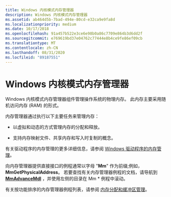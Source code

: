 ```yaml
---
title: Windows 内核模式内存管理器
description: Windows 内核模式内存管理器
ms.assetid: ab464d5b-7bad-494e-80cd-e32ca9e9fa8d
ms.localizationpriority: medium
ms.date: 10/17/2018
ms.openlocfilehash: 91a457b522e3ce6e98b0a86c7709e864b3d6dd2f
ms.sourcegitcommit: e769619bd37e04762c77444e8b4ce9fe86ef09cb
ms.translationtype: MT
ms.contentlocale: zh-CN
ms.lasthandoff: 08/31/2020
ms.locfileid: "89187551"
---
```

# <a name="windows-kernel-mode-memory-manager"></a>Windows 内核模式内存管理器


Windows 内核模式内存管理器组件管理操作系统的物理内存。 此内存主要采用随机访问内存 (RAM) 的形式。

内存管理器通过执行以下主要任务来管理内存：

-   以虚拟和动态的方式管理内存的分配和释放。

-   支持内存映射文件、共享内存和写入时复制的概念。

有关驱动程序的内存管理的更多详细信息，请参阅 [Windows 驱动程序的内存管理](managing-memory-for-drivers.md)。

向内存管理器提供直接接口的例程通常以字母 "**Mm**" 作为前缀;例如， **MmGetPhysicalAddress**。 若要查找有关内存管理器例程的文档，请导航到 [**MmAdvanceMdl**](/windows-hardware/drivers/ddi/wdm/nf-wdm-mmadvancemdl) ，并使用左侧的目录在 Mm * 例程中滚动。

有关按功能排序的内存管理器例程列表，请参阅 [内存分配和缓冲区管理](/windows-hardware/drivers/ddi/_kernel/#memory-allocation-and-buffer-management)。

 

